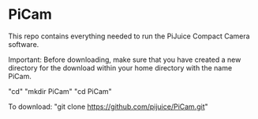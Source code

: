# PiCam
This repo contains everything needed to run the PiJuice Compact Camera software. 

Important: Before downloading, make sure that you have created a new directory for the download within your home directory with the name PiCam.

"cd"
"mkdir PiCam"
"cd PiCam"
 
To download: "git clone https://github.com/pijuice/PiCam.git" 
